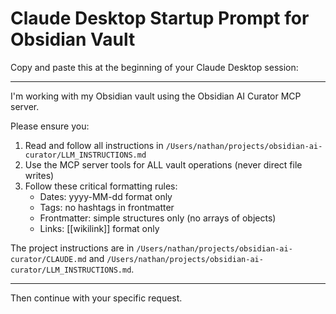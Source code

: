 # Claude Desktop Startup Prompt for Obsidian Vault

Copy and paste this at the beginning of your Claude Desktop session:

---

I'm working with my Obsidian vault using the Obsidian AI Curator MCP server. 

Please ensure you:
1. Read and follow all instructions in `/Users/nathan/projects/obsidian-ai-curator/LLM_INSTRUCTIONS.md`
2. Use the MCP server tools for ALL vault operations (never direct file writes)
3. Follow these critical formatting rules:
   - Dates: yyyy-MM-dd format only
   - Tags: no hashtags in frontmatter
   - Frontmatter: simple structures only (no arrays of objects)
   - Links: [[wikilink]] format only

The project instructions are in `/Users/nathan/projects/obsidian-ai-curator/CLAUDE.md` and `/Users/nathan/projects/obsidian-ai-curator/LLM_INSTRUCTIONS.md`.

---

Then continue with your specific request.